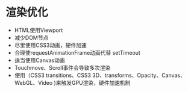 # 渲染优化

- HTML使用Viewport
- 减少DOM节点
- 尽里使用CSS3动画，硬件加速
- 合理使requestAnimationFrame动画代替 setTimeout
- 适当使用Canvas动画
- Touchmove、Scroll事件会导致多次渲染
- 使用（CSS3 transitions、CSS3 3D、transforms、Opacity、Canvas、WebGL、Video )来触发GPU渲染，硬件加速机制